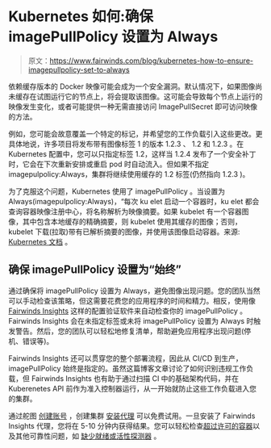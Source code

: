 # Kubernetes 如何:确保 imagePullPolicy 设置为 Always

> 原文：<https://www.fairwinds.com/blog/kubernetes-how-to-ensure-imagepullpolicy-set-to-always>

 依赖缓存版本的 Docker 映像可能会成为一个安全漏洞。默认情况下，如果图像尚未缓存在试图运行它的节点上，将会提取该图像。这可能会导致每个节点上运行的映像发生变化，或者可能提供一种无需直接访问 ImagePullSecret 即可访问映像的方法。

例如，您可能会故意覆盖一个特定的标记，并希望您的工作负载引入这些更改。更具体地说，许多项目将发布带有图像标签 1 的版本 1.2.3 、 1.2 和 1.2.3 。在 Kubernetes 配置中，您可以只指定标签 1.2，这样当 1.2.4 发布了一个安全补丁时，它会在下次重新安排或重启 pod 时自动流入。但如果不指定imagepulpolicy:Always，集群将继续使用缓存的 1.2 标签(仍然指向 1.2.3 )。

为了克服这个问题，Kubernetes 使用了 imagePullPolicy 。当设置为 Always(imagepulpolicy:Always)，“每次 ku elet 启动一个容器时，ku elet 都会查询容器映像注册中心，将名称解析为映像摘要。如果 kubelet 有一个容器图像，其中包含本地缓存的精确摘要，则 kubelet 使用其缓存的图像；否则，kubelet 下载(拉取)带有已解析摘要的图像，并使用该图像启动容器。来源: [Kubernetes 文档](https://kubernetes.io/docs/concepts/configuration/overview/#container-images) 。

## 确保 imagePullPolicy 设置为“始终”

通过确保将 imagePullPolicy 设置为 Always，避免图像出现问题。您的团队当然可以手动检查该策略，但这需要花费您的应用程序的时间和精力。相反，使用像 [Fairwinds Insights](/insights) 这样的配置验证软件来自动检查你的 imagePullPolicy 。Fairwinds Insights 会在未指定标签或未将 imagePullPolicy 设置为 Always 时触发警告。然后，您的团队可以轻松地修复清单，帮助避免应用程序出现问题(停机、错误等)。

Fairwinds Insights 还可以贯穿您的整个部署流程，因此从 CI/CD 到生产， imagePullPolicy 始终是指定的。虽然这篇博客文章讨论了如何识别违规工作负载，但 Fairwinds Insights 也有助于通过扫描 CI 中的基础架构代码，并在 Kuberenetes API 前作为准入控制器运行，从一开始就防止这些工作负载进入您的集群。

通过舵图 [创建账号](/insights-pricing) ，创建集群 [安装代理](https://www.youtube.com/watch?v=QYwNmtJc5no) 可以免费试用。一旦安装了 Fairwinds Insights 代理，您将在 5-10 分钟内获得结果。您可以轻松检查[超过许可的容器](/blog/how-to-identify-over-permissioned-containers)以及其他可靠性问题，如 [缺少就绪或活性探测器](https://www.fairwinds.com/blog/how-to-identify-missing-readiness-probes-in-kubernetes) 。